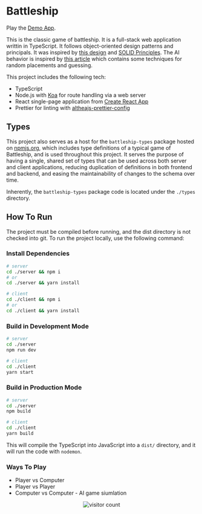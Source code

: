 # Battleship

Play the [Demo App](https://battleship.drewcook.dev).

This is the classic game of battleship.  It is a full-stack web application writtin in TypeScript. It follows object-oriented design patterns and principals. It was inspired by [this design](https://www.cs.nmsu.edu/~rth/cs/cs187/f97/battleshipdesign.html) and [SOLID Principles](https://en.wikipedia.org/wiki/SOLID).  The AI behavior is inspired by [this article](https://www.datagenetics.com/blog/december32011/) which contains some techniques for random placements and guessing.

This project includes the following tech:

- TypeScript
- Node.js with [Koa](https://koajs.com/) for route handling via a web server
- React single-page application from [Create React App](https://create-react-app.dev/)
- Prettier for linting with [altheajs-prettier-config](https://www.npmjs.com/package/altheajs-prettier-config)

## Types

This project also serves as a host for the `battleship-types` package hosted on [npmjs.org](https://www.npmjs.com/package/battleship-types), which includes type definitions of a typical game of Battleship, and is used throughout this project. It serves the purpose of having a single, shared set of types that can be used across both server and client applications, reducing duplication of definitions in both frontend and backend, and easing the maintainability of changes to the schema over time.

Inherently, the `battleship-types` package code is located under the `./types` directory.

## How To Run

The project must be compiled before running, and the dist directory is not checked into git. To run the project locally, use the following command:

### Install Dependencies

```bash
# server
cd ./server && npm i
# or
cd ./server && yarn install

# client
cd ./client && npm i
# or
cd ./client && yarn install
```

### Build in Development Mode

```bash
# server
cd ./server
npm run dev

# client
cd ./client
yarn start
```

### Build in Production Mode

```bash
# server
cd ./server
npm build

# client
cd ./client
yarn build
```

This will compile the TypeScript into JavaScript into a `dist/` directory, and it will run the code with `nodemon`.

### Ways To Play

- Player vs Computer
- Player vs Player
- Computer vs Computer - AI game siumlation

<p align="center">
 <img src="https://visitor-badge.glitch.me/badge?page_id=drewcook.ts-battleship" alt="visitor count"/>
</p>
